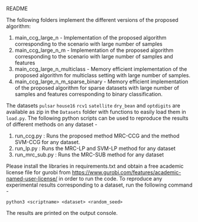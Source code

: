README

The following folders implement the different versions of the proposed algorithm:

1) main_ccg_large_n - Implementation of the proposed algorithm corresponding to the scenario with large number of samples 
2) main_ccg_large_n_m - Implementation of the proposed algorithm corresponding to the scenario with large number of samples and features
3) main_ccg_large_n_multiclass - Memory efficient implementation of the proposed algorithm for multiclass setting with large number of samples.
4) main_ccg_large_n_m_sparse_binary - Memory efficient implementation of the proposed algorithm for sparse datasets with large number of samples and features corresponding to binary classification.

The datasets `pulsar` `house16` `rcv1` `satellite` `dry_bean` and `optdigits` are available as zip in the `Datasets` folder with functions to easily load them in `load.py`. The following python scripts can be used to reproduce the results of different methods on any dataset - 

1) run_ccg.py : Runs the proposed method MRC-CCG and the method SVM-CCG for any dataset.
2) run_lp.py : Runs the MRC-LP and SVM-LP method for any dataset
3) run_mrc_sub.py : Runs the MRC-SUB method for any dataset

Please install the libraries in requirements.txt and obtain a free academic license file for gurobi from https://www.gurobi.com/features/academic-named-user-license/ in order to run the code. To reproduce any experimental results corresponding to a dataset, run the following command - 

```
python3 <scriptname> <dataset> <random_seed>
```

The results are printed on the output console.